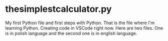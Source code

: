 # thesimplestcalculator.py
My first Python file and first steps with Python.
That is the file where I'm learning Python.
Creating code in VSCode right now.
Here are two files. One is in polish language and the second one is in english language.
